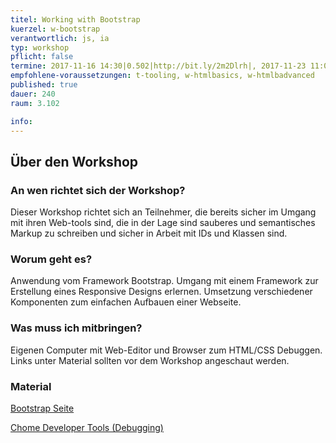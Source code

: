 ```yaml
---
titel: Working with Bootstrap
kuerzel: w-bootstrap
verantwortlich: js, ia
typ: workshop
pflicht: false
termine: 2017-11-16 14:30|0.502|http://bit.ly/2m2Dlrh|, 2017-11-23 11:00|0.502||
empfohlene-voraussetzungen: t-tooling, w-htmlbasics, w-htmlbadvanced
published: true
dauer: 240
raum: 3.102

info: 
--- 
```


## Über den Workshop

### An wen richtet sich der Workshop?
Dieser Workshop richtet sich an Teilnehmer, die bereits sicher im Umgang mit ihren Web-tools sind, die in der Lage sind sauberes und semantisches Markup zu schreiben und sicher in Arbeit mit IDs und Klassen sind.

### Worum geht es?
Anwendung vom Framework Bootstrap. Umgang mit einem Framework zur Erstellung eines Responsive Designs erlernen. Umsetzung verschiedener Komponenten zum einfachen Aufbauen einer Webseite.

### Was muss ich mitbringen?
Eigenen Computer mit Web-Editor und Browser zum HTML/CSS Debuggen. Links unter Material sollten vor dem Workshop angeschaut werden.

### Material
[Bootstrap Seite](http://holdirbootstrap.de/)

[Chome Developer Tools (Debugging)](https://www.youtube.com/watch?v=nV9PLPFTnkE)





